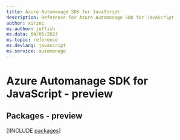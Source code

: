 ```yaml
---
title: Azure Automanage SDK for JavaScript
description: Reference for Azure Automanage SDK for JavaScript
author: xirzec
ms.author: jeffish
ms.data: 04/05/2023
ms.topic: reference
ms.devlang: javascript
ms.service: automanage
---
```

# Azure Automanage SDK for JavaScript - preview
## Packages - preview
[!INCLUDE [packages](automanage-index.md)]